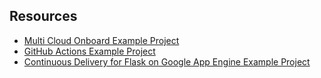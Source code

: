 ## Resources
- [Multi Cloud Onboard Example Project](https://github.com/noahgift/multi-cloud-onboard)
- [GitHub Actions Example Project](https://github.com/noahgift/github-actions-pytest)
- [Continuous Delivery for Flask on Google App Engine Example Project](https://github.com/noahgift/gcp-flask-ml-deploy)